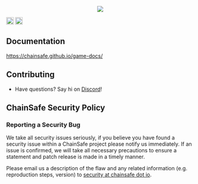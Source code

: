 <p align="center">
  <img src="https://user-images.githubusercontent.com/19412160/121092289-4d9dda80-c7b9-11eb-9edf-9f88ced8ed75.png">
</p>

[<img alt="Discord" src="https://img.shields.io/discord/593655374469660673.svg?style=for-the-badge&label=Discord&logo=discord" height="20">](https://discord.gg/Q6A3YA2)
[<img alt="Twitter" src="https://img.shields.io/twitter/follow/espadrine.svg?style=for-the-badge&label=Twitter&color=1DA1F2" height="20">](https://twitter.com/chainsafeth)

## Documentation
https://chainsafe.github.io/game-docs/

## Contributing
- Have questions? Say hi on [Discord](https://discord.gg/Q6A3YA2)!

## ChainSafe Security Policy

### Reporting a Security Bug
We take all security issues seriously, if you believe you have found a security issue within a ChainSafe
project please notify us immediately. If an issue is confirmed, we will take all necessary precautions 
to ensure a statement and patch release is made in a timely manner.

Please email us a description of the flaw and any related information (e.g. reproduction steps, version) to
[security at chainsafe dot io](mailto:security@chainsafe.io).
